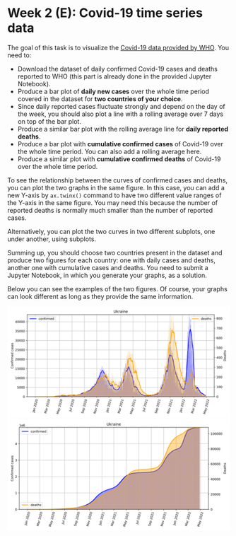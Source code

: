 # Week 2 (E): Covid-19 time series data

The goal of this task is to visualize the [Covid-19 data provided by WHO](https://covid19.who.int/data).  You need to:

* Download the dataset of daily confirmed Covid-19 cases and deaths reported to WHO (this part is already done in the provided Jupyter Notebook).
* Produce a bar plot of **daily new cases** over the whole time period covered in the dataset for **two countries of your choice**. 
* Since daily reported cases fluctuate strongly and depend on the day of the week, you should also plot a line with a rolling average over 7 days on top of the bar plot. 
* Produce a similar bar plot with the rolling average line for **daily reported deaths**.
* Produce a bar plot with **cumulative confirmed cases** of Covid-19 over the whole time period. You can also add a rolling average here.
 * Produce a similar plot with **cumulative confirmed deaths** of Covid-19 over the whole time period. 

To see the relationship between the curves of confirmed cases and deaths, you can plot the two graphs in the same figure. In this case, you can add a new Y-axis by ```ax.twinx()``` command to have two different value ranges of the Y-axis in the same figure. You may need this because the number of reported deaths is normally much smaller than the number of reported cases.

Alternatively, you can plot the two curves in two different subplots, one under another, using subplots.

Summing up, you should choose two countries present in the dataset and produce two figures for each country: one with daily cases and deaths, another one with cumulative cases and deaths. You need to submit a Jupyter Notebook, in which you generate your graphs, as a solution.

Below you can see the examples of the two figures. Of course, your graphs can look different as long as they provide the same information.

![](https://raw.githubusercontent.com/mselezniova/MSML22/main/week2/exercise/fig1.svg)
![](https://raw.githubusercontent.com/mselezniova/MSML22/main/week2/exercise/fig2.svg)